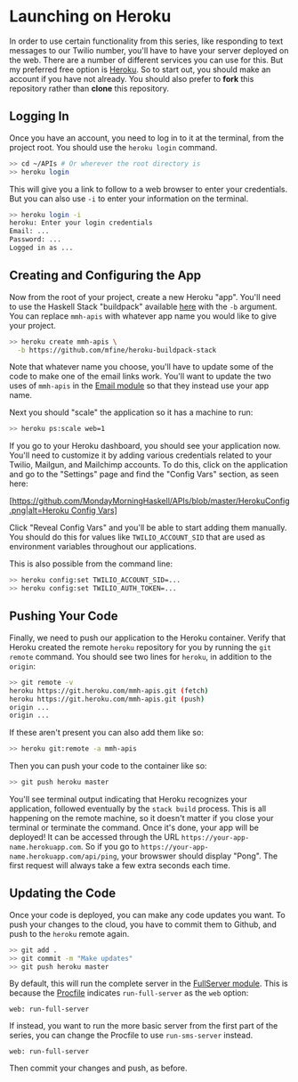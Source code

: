 # Launching on Heroku

In order to use certain functionality from this series, like responding to text messages to our Twilio number, you'll have to have your server deployed on the web. There are a number of different services you can use for this. But my preferred free option is [Heroku](https://www.heroku.com). So to start out, you should make an account if you have not already. You should also prefer to **fork** this repository rather than **clone** this repository.

## Logging In

Once you have an account, you need to log in to it at the terminal, from the project root. You should use the `heroku login` command.

```bash
>> cd ~/APIs # Or wherever the root directory is
>> heroku login
```

This will give you a link to follow to a web browser to enter your credentials. But you can also use `-i` to enter your information on the terminal.

```bash
>> heroku login -i
heroku: Enter your login credentials
Email: ...
Password: ...
Logged in as ...
```

## Creating and Configuring the App

Now from the root of your project, create a new Heroku "app". You'll need to use the Haskell Stack "buildpack" available [here](https://github.com/mfine/heroku-buildpack-stack) with the `-b` argument. You can replace `mmh-apis` with whatever app name you would like to give your project.

```bash
>> heroku create mmh-apis \
  -b https://github.com/mfine/heroku-buildpack-stack
```

Note that whatever name you choose, you'll have to update some of the code to make one of the email links work. You'll want to update the two uses of `mmh-apis` in the [Email module](https://github.com/MondayMorningHaskell/APIs/blob/master/src/Email.hs#L64-L66) so that they instead use your app name.

Next you should "scale" the application so it has a machine to run:

```bash
>> heroku ps:scale web=1
```

If you go to your Heroku dashboard, you should see your application now. You'll need to customize it by adding various credentials related to your Twilio, Mailgun, and Mailchimp accounts. To do this, click on the application and go to the "Settings" page and find the "Config Vars" section, as seen here:

[[https://github.com/MondayMorningHaskell/APIs/blob/master/HerokuConfig.png|alt=Heroku Config Vars]]()

Click "Reveal Config Vars" and you'll be able to start adding them manually. You should do this for values like `TWILIO_ACCOUNT_SID` that are used as environment variables throughout our applications.

This is also possible from the command line:

```bash
>> heroku config:set TWILIO_ACCOUNT_SID=...
>> heroku config:set TWILIO_AUTH_TOKEN=...
```

## Pushing Your Code

Finally, we need to push our application to the Heroku container. Verify that Heroku created the remote `heroku` repository for you by running the `git remote` command. You should see two lines for `heroku`, in addition to the `origin`:

```bash
>> git remote -v
heroku https://git.heroku.com/mmh-apis.git (fetch)
heroku https://git.heroku.com/mmh-apis.git (push)
origin ...
origin ...
```

If these aren't present you can also add them like so:

```bash
>> heroku git:remote -a mmh-apis
```

Then you can push your code to the container like so:

```bash
>> git push heroku master
```

You'll see terminal output indicating that Heroku recognizes your application, followed eventually by the `stack build` process. This is all happening on the remote machine, so it doesn't matter if you close your terminal or terminate the command. Once it's done, your app will be deployed! It can be accessed through the URL `https://your-app-name.herokuapp.com`. So if you go to `https://your-app-name.herokuapp.com/api/ping`, your browswer should display "Pong". The first request will always take a few extra seconds each time.

## Updating the Code

Once your code is deployed, you can make any code updates you want. To push your changes to the cloud, you have to commit them to Github, and push to the `heroku` remote again.

```bash
>> git add .
>> git commit -m "Make updates"
>> git push heroku master
```

By default, this will run the complete server in the [FullServer module](https://github.com/MondayMorningHaskell/APIs/blob/master/src/FullServer.hs). This is because the [Procfile](https://github.com/MondayMorningHaskell/APIs/blob/master/Procfile) indicates `run-full-server` as the `web` option:

```
web: run-full-server
```

If instead, you want to run the more basic server from the first part of the series, you can change the Procfile to use `run-sms-server` instead.

```
web: run-full-server
```

Then commit your changes and push, as before.
